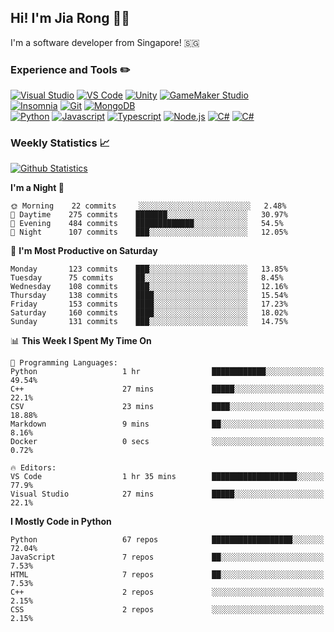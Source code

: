 ## Hi! I'm Jia Rong 👋🏻

I'm a software developer from Singapore! 🇸🇬

### Experience and Tools ✏️
[![Visual Studio](https://img.shields.io/badge/Visual%20Studio-5C2D91?style=for-the-badge&logo=visual-studio&logoColor=white)](https://visualstudio.microsoft.com/)
[![VS Code](https://img.shields.io/badge/VS%20Code-007acc?style=for-the-badge&logo=visual-studio-code&logoColor=white)](https://code.visualstudio.com)
[![Unity](https://img.shields.io/badge/Unity-000000?style=for-the-badge&logo=unity&logoColor=white)](https://unity.com/)
[![GameMaker Studio](https://img.shields.io/badge/GameMaker%20Studio-555555?style=for-the-badge&logo=data%3Aimage%2Fpng%3Bbase64%2CiVBORw0KGgoAAAANSUhEUgAAAA4AAAAOCAMAAAAolt3jAAAAZlBMVEX%2F%2F%2F%2F%2F%2F%2F%2F%2F%2F%2F%2F%2F%2F%2F%2F%2F%2F%2F%2F%2F%2F%2F%2F%2F%2F%2F%2F%2F%2F%2F%2F%2F%2F%2F%2F%2F%2F%2F%2F%2F%2F%2F%2F%2F%2F%2F%2F%2F%2F%2F%2F%2F%2F%2F%2F%2F%2F%2F%2F%2F%2F%2F%2F%2F%2F%2F%2F%2F%2F%2F%2F%2F%2F%2F%2F%2F%2F%2F%2F%2F%2F%2F%2F%2F%2F%2F%2F%2F%2F%2F%2F%2F%2F%2F%2F%2F%2F%2F%2F%2F%2F%2F%2F%2F%2F%2F%2F%2F%2F%2F%2F%2F%2F%2F%2F%2F%2F%2F%2F%2F%2F%2F%2F%2F%2F%2F%2F%2F%2F%2F%2F%2F%2F%2F%2BrG8stAAAAIXRSTlMABg0OFBkfcn1%2Bf4CBgoOFhoeIiouWmNDa5ebp8PX2%2B%2F6o6Vq%2BAAAAY0lEQVR42k2OWQ6AIAwFn%2BIOioobrnD%2FS4o0EeanmQxNAdErRFTWtsFq6%2BiiZozz0CSnTjYBwo0RkF8DWDLf51Ni9K%2FYdq0Fy3KAfzk97M7goK1F%2F4rGH9Kk1OlboQtEDIrmC%2BU3CVxTr%2FRMAAAAAElFTkSuQmCC)](https://www.yoyogames.com/gamemaker)    
[![Insomnia](https://img.shields.io/badge/Insomina-5849be?style=for-the-badge&logo=insomnia&logoColor=white)](https://insomnia.rest/)
[![Git](https://img.shields.io/badge/Git-f05032?style=for-the-badge&logo=git&logoColor=white)](https://git-scm.com/)
[![MongoDB](https://img.shields.io/badge/MongoDB-47a248?style=for-the-badge&logo=mongodb&logoColor=white)](https://www.mongodb.com/)    
[![Python](https://img.shields.io/badge/Python-3776ab?style=for-the-badge&logo=python&logoColor=white)](https://www.python.org/)
[![Javascript](https://img.shields.io/badge/Javascript-f7df1e?style=for-the-badge&logo=javascript&logoColor=white)](https://developer.mozilla.org/en-US/docs/Web/JavaScript)
[![Typescript](https://img.shields.io/badge/Typescript-007acc?style=for-the-badge&logo=typescript&logoColor=white)](https://www.typescriptlang.org/)
[![Node.js](https://img.shields.io/badge/Node.js-339933?style=for-the-badge&logo=node.js&logoColor=white)](https://nodejs.org/en/)
[![C#](https://img.shields.io/badge/C%23-239120?style=for-the-badge&logo=c-sharp&logoColor=white)](https://docs.microsoft.com/en-us/dotnet/csharp/)
[![C#](https://img.shields.io/badge/Arduino-00979D?style=for-the-badge&logo=arduino&logoColor=white)](https://docs.microsoft.com/en-us/dotnet/csharp/)

### Weekly Statistics 📈
[![Github Statistics](https://github-readme-stats.vercel.app/api?username=fourjr&count_private=true&bg_color=ffffff00&text_color=858585&hide_border=true)](https://github.com/anuraghazra/github-readme-stats)

<!--START_SECTION:waka-->
**I'm a Night 🦉** 

```text
🌞 Morning    22 commits     ░░░░░░░░░░░░░░░░░░░░░░░░░   2.48% 
🌆 Daytime    275 commits    ███████░░░░░░░░░░░░░░░░░░   30.97% 
🌃 Evening    484 commits    █████████████░░░░░░░░░░░░   54.5% 
🌙 Night      107 commits    ███░░░░░░░░░░░░░░░░░░░░░░   12.05%

```
📅 **I'm Most Productive on Saturday** 

```text
Monday       123 commits    ███░░░░░░░░░░░░░░░░░░░░░░   13.85% 
Tuesday      75 commits     ██░░░░░░░░░░░░░░░░░░░░░░░   8.45% 
Wednesday    108 commits    ███░░░░░░░░░░░░░░░░░░░░░░   12.16% 
Thursday     138 commits    ████░░░░░░░░░░░░░░░░░░░░░   15.54% 
Friday       153 commits    ████░░░░░░░░░░░░░░░░░░░░░   17.23% 
Saturday     160 commits    ████░░░░░░░░░░░░░░░░░░░░░   18.02% 
Sunday       131 commits    ███░░░░░░░░░░░░░░░░░░░░░░   14.75%

```


📊 **This Week I Spent My Time On** 

```text
💬 Programming Languages: 
Python                   1 hr                ████████████░░░░░░░░░░░░░   49.54% 
C++                      27 mins             █████░░░░░░░░░░░░░░░░░░░░   22.1% 
CSV                      23 mins             ████░░░░░░░░░░░░░░░░░░░░░   18.88% 
Markdown                 9 mins              ██░░░░░░░░░░░░░░░░░░░░░░░   8.16% 
Docker                   0 secs              ░░░░░░░░░░░░░░░░░░░░░░░░░   0.72%

🔥 Editors: 
VS Code                  1 hr 35 mins        ███████████████████░░░░░░   77.9% 
Visual Studio            27 mins             █████░░░░░░░░░░░░░░░░░░░░   22.1%

```

**I Mostly Code in Python** 

```text
Python                   67 repos            ██████████████████░░░░░░░   72.04% 
JavaScript               7 repos             ██░░░░░░░░░░░░░░░░░░░░░░░   7.53% 
HTML                     7 repos             ██░░░░░░░░░░░░░░░░░░░░░░░   7.53% 
C++                      2 repos             ░░░░░░░░░░░░░░░░░░░░░░░░░   2.15% 
CSS                      2 repos             ░░░░░░░░░░░░░░░░░░░░░░░░░   2.15%

```



<!--END_SECTION:waka-->
